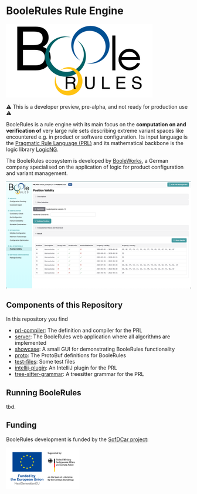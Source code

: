 # BooleRules Rule Engine

<img src="https://github.com/booleworks/boolerules/blob/main/assets/boolerules-logo.png?raw=true" alt="logo" width="400"></a>

⚠ This is a developer preview, pre-alpha, and not ready for production use ⚠



BooleRules is a rule engine with its main focus on the **computation on and verification of** very large rule sets
describing extreme variant spaces like encountered e.g. in product or software configuration.  Its input language is 
the [Pragmatic Rule Language (PRL)](https://github.com/booleworks/boolerules/tree/main/prl-compiler) and its 
mathematical backbone is the logic library [LogicNG](https://www.logicng.org).

The BooleRules ecosystem is developed by [BooleWorks](https://www.booleworks.com), a German company specialised on the
application of logic for product configuration and variant management.

<img src="https://github.com/booleworks/boolerules/blob/main/assets/screenshot.png?raw=true" alt="logo" width="600">

## Components of this Repository

In this repository you find

- [prl-compiler](https://github.com/booleworks/boolerules/tree/main/prl-compiler): The definition and compiler for the 
  PRL
- [server](https://github.com/booleworks/boolerules/tree/main/server): The BooleRules web application where all 
  algorithms are implemented
- [showcase](https://github.com/booleworks/boolerules/tree/main/showcase): A small GUI for demonstrating BooleRules
  functionality
- [proto](https://github.com/booleworks/boolerules/tree/main/proto):  The ProtoBuf definitions for BooleRules
- [test-files](https://github.com/booleworks/boolerules/tree/main/test-files): Some test files
- [intellij-plugin](https://github.com/booleworks/boolerules/tree/main/intellij-plugin): An IntelliJ plugin
  for the PRL
- [tree-sitter-grammar](https://github.com/booleworks/boolerules/tree/main/tree-sitter-grammar): A treesitter grammar
  for the PRL

## Running BooleRules

tbd.

## Funding

BooleRules development is funded by the [SofDCar project](https://sofdcar.de/):

<img src="https://github.com/booleworks/boolerules/blob/main/assets/bmwk.png?raw=true" alt="logo" width="200">

